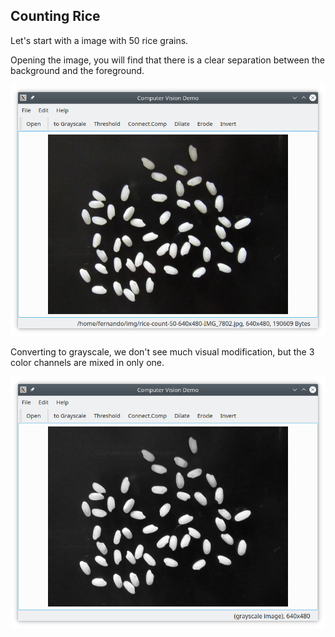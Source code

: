 ## Counting Rice

Let's start with a image with 50 rice grains.

Opening the image, you will find that there is a clear separation between the background and the foreground.

![Rice image!](load-rice-image.png?raw=true)

Converting to grayscale, we don't see much visual modification, but the 3 color channels are mixed in only one.

![Grayscale rice!](grayscale-rice-image.png?raw=true)

 
